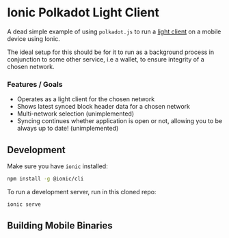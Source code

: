 # Ionic Polkadot Light Client

A dead simple example of using `polkadot.js` to run a [light client](https://docs.substrate.io/fundamentals/light-clients-in-substrate-connect/) on a mobile device using Ionic.

The ideal setup for this should be for it to run as a background process in conjunction to some other service, i.e a wallet, to ensure integrity of a chosen network.

### Features / Goals

 - Operates as a light client for the chosen network
 - Shows latest synced block header data for a chosen network
 - Multi-network selection (unimplemented)
 - Syncing continues whether application is open or not, allowing you to be always up to date! (unimplemented)



## Development

Make sure you have `ionic` installed:

```sh
npm install -g @ionic/cli
```

To run a development server, run in this cloned repo: 

```sh
ionic serve
```


## Building Mobile Binaries